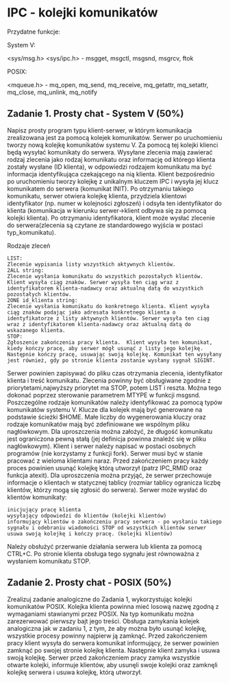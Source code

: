 # IPC - kolejki komunikatów

Przydatne funkcje:

System V:

<sys/msg.h> <sys/ipc.h> - msgget, msgctl, msgsnd, msgrcv, ftok

POSIX:

<mqueue.h> - mq_open, mq_send, mq_receive, mq_getattr, mq_setattr, mq_close, mq_unlink, mq_notify

## Zadanie 1. Prosty chat - System V (50%)

Napisz prosty program typu klient-serwer, w którym komunikacja zrealizowana jest za pomocą kolejek komunikatów.
Serwer po uruchomieniu tworzy nową kolejkę komunikatów systemu V. Za pomocą tej kolejki klienci będą wysyłać komunikaty do serwera. Wysyłane zlecenia mają zawierać rodzaj zlecenia jako rodzaj komunikatu oraz informację od którego klienta zostały wysłane (ID klienta), w odpowiedzi rodzajem komunikatu ma być informacja identyfikująca czekającego na nią klienta.
Klient bezpośrednio po uruchomieniu tworzy kolejkę z unikalnym kluczem IPC i wysyła jej klucz komunikatem do serwera (komunikat INIT). Po otrzymaniu takiego komunikatu, serwer otwiera kolejkę klienta, przydziela klientowi identyfikator (np. numer w kolejności zgłoszeń) i odsyła ten identyfikator do klienta (komunikacja w kierunku serwer->klient odbywa się za pomocą kolejki klienta). Po otrzymaniu identyfikatora, klient może wysłać zlecenie do serwera(zlecenia są czytane ze standardowego wyjścia w postaci typ_komunikatu).

Rodzaje zleceń

    LIST:
    Zlecenie wypisania listy wszystkich aktywnych klientów.
    2ALL string:
    Zlecenie wysłania komunikatu do wszystkich pozostałych klientów. Klient wysyła ciąg znaków. Serwer wysyła ten ciąg wraz z identyfikatorem klienta-nadawcy oraz aktualną datą do wszystkich pozostałych klientów.
    2ONE id_klienta string:
    Zlecenie wysłania komunikatu do konkretnego klienta. Klient wysyła ciąg znaków podając jako adresata konkretnego klienta o identyfikatorze z listy aktywnych klientów. Serwer wysyła ten ciąg wraz z identyfikatorem klienta-nadawcy oraz aktualną datą do wskazanego klienta.
    STOP:
    Zgłoszenie zakończenia pracy klienta.  Klient wysyła ten komunikat, kiedy kończy pracę, aby serwer mógł usunąć z listy jego kolejkę. Następnie kończy pracę, usuwając swoją kolejkę. Komunikat ten wysyłany jest również, gdy po stronie klienta zostanie wysłany sygnał SIGINT.

Serwer powinien zapisywać do pliku czas otrzymania zlecenia, identyfikator klienta i treść komunikatu.
Zlecenia powinny być obsługiwane zgodnie z priorytetami,najwyższy priorytet ma STOP, potem LIST i reszta. Można tego dokonać poprzez sterowanie parametrem MTYPE w funkcji msgsnd.
Poszczególne rodzaje komunikatów należy identyfikować za pomocą typów komunikatów systemu V. Klucze dla kolejek mają być generowane na podstawie ścieżki $HOME. Małe liczby do wygenerowania kluczy oraz rodzaje komunikatów mają być zdefiniowane we wspólnym pliku nagłówkowym. Dla uproszczenia można założyć, że długość komunikatu jest ograniczona pewną stałą (jej definicja powinna znaleźć się w pliku nagłówkowym).
Klient i serwer należy napisać w postaci osobnych programów (nie korzystamy z funkcji fork). Serwer musi być w stanie pracować z wieloma klientami naraz. Przed zakończeniem pracy każdy proces powinien usunąć kolejkę którą utworzył (patrz IPC_RMID oraz funkcja atexit). Dla uproszczenia można przyjąć, że serwer przechowuje informacje o klientach w statycznej tablicy (rozmiar tablicy ogranicza liczbę klientów, którzy mogą się zgłosić do serwera).
Serwer może wysłać do klientów komunikaty:

    inicjujący pracę klienta 
    wysyłający odpowiedzi do klientów (kolejki klientów)
    informujący klientów o zakończeniu pracy serwera - po wysłaniu takiego sygnału i odebraniu wiadomości STOP od wszystkich klientów serwer usuwa swoją kolejkę i kończy pracę. (kolejki klientów)

Należy obsłużyć przerwanie działania serwera lub klienta za pomocą CTRL+C. Po stronie klienta obsługa tego sygnału jest równoważna z wysłaniem komunikatu STOP.

## Zadanie 2. Prosty chat - POSIX (50%)

Zrealizuj zadanie analogiczne do Zadania 1, wykorzystując kolejki komunikatów POSIX. Kolejka klienta powinna mieć losową nazwę zgodną z wymaganiami stawianymi przez POSIX. Na typ komunikatu można zarezerwować pierwszy bajt jego treści. Obsługa zamykania kolejek analogiczna jak w zadaniu 1, z tym, że aby można było usunąć kolejkę, wszystkie procesy powinny najpierw ją zamknąć. Przed zakończeniem pracy klient wysyła do serwera komunikat informujący, że serwer powinien zamknąć po swojej stronie kolejkę klienta. Następnie klient zamyka i usuwa swoją kolejkę. Serwer przed zakończeniem pracy zamyka wszystkie otwarte kolejki, informuje klientów, aby usunęli swoje kolejki oraz zamknęli kolejkę serwera i usuwa kolejkę, którą utworzył.